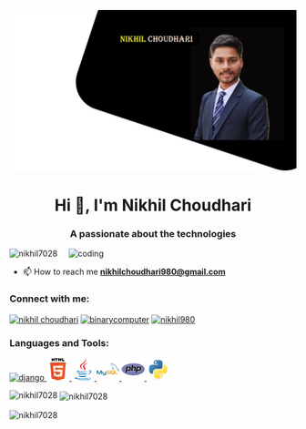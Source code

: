 ![logo](https://github.com/Nikhil7028/Nikhil7028/blob/main/Slide12.JPG)


<h1 align="center">Hi 👋, I'm Nikhil Choudhari</h1>
<h3 align="center">A passionate about the technologies</h3>
<img align="right" alt='coding' width='400' src='https://camo.githubusercontent.com/2366b34bb903c09617990fb5fff4622f3e941349e846ddb7e73df872a9d21233/68747470733a2f2f63646e2e6472696262626c652e636f6d2f75736572732f3733303730332f73637265656e73686f74732f363538313234332f6176656e746f2e676966'>

<p align="left"> <img src="https://komarev.com/ghpvc/?username=nikhil7028&label=Profile%20views&color=0e75b6&style=flat" alt="nikhil7028" /> </p>

- 📫 How to reach me **nikhilchoudhari980@gmail.com**

<h3 align="left">Connect with me:</h3>
<p align="left">
<a href="https://linkedin.com/in/nikhil choudhari" target="blank"><img align="center" src="https://raw.githubusercontent.com/rahuldkjain/github-profile-readme-generator/master/src/images/icons/Social/linked-in-alt.svg" alt="nikhil choudhari" height="30" width="40" /></a>
<a href="https://www.youtube.com/c/binarycomputer" target="blank"><img align="center" src="https://raw.githubusercontent.com/rahuldkjain/github-profile-readme-generator/master/src/images/icons/Social/youtube.svg" alt="binarycomputer" height="30" width="40" /></a>
<a href="https://www.leetcode.com/nikhil980" target="blank"><img align="center" src="https://raw.githubusercontent.com/rahuldkjain/github-profile-readme-generator/master/src/images/icons/Social/leet-code.svg" alt="nikhil980" height="30" width="40" /></a>
</p>

<h3 align="left">Languages and Tools:</h3>
<p align="left"> <a href="https://www.djangoproject.com/" target="_blank" rel="noreferrer"> <img src="https://cdn.worldvectorlogo.com/logos/django.svg" alt="django" width="40" height="40"/> </a> <a href="https://www.w3.org/html/" target="_blank" rel="noreferrer"> <img src="https://raw.githubusercontent.com/devicons/devicon/master/icons/html5/html5-original-wordmark.svg" alt="html5" width="40" height="40"/> </a> <a href="https://www.java.com" target="_blank" rel="noreferrer"> <img src="https://raw.githubusercontent.com/devicons/devicon/master/icons/java/java-original.svg" alt="java" width="40" height="40"/> </a> <a href="https://www.mysql.com/" target="_blank" rel="noreferrer"> <img src="https://raw.githubusercontent.com/devicons/devicon/master/icons/mysql/mysql-original-wordmark.svg" alt="mysql" width="40" height="40"/> </a> <a href="https://www.php.net" target="_blank" rel="noreferrer"> <img src="https://raw.githubusercontent.com/devicons/devicon/master/icons/php/php-original.svg" alt="php" width="40" height="40"/> </a> <a href="https://www.python.org" target="_blank" rel="noreferrer"> <img src="https://raw.githubusercontent.com/devicons/devicon/master/icons/python/python-original.svg" alt="python" width="40" height="40"/> </a> </p>

<p><img align="left" src="https://github-readme-stats.vercel.app/api/top-langs?username=nikhil7028&show_icons=true&locale=en&layout=compact" alt="nikhil7028" /></p>

<p>&nbsp;<img align="center" src="https://github-readme-stats.vercel.app/api?username=nikhil7028&show_icons=true&locale=en" alt="nikhil7028" /></p>

<p><img align="center" src="https://github-readme-streak-stats.herokuapp.com/?user=nikhil7028&" alt="nikhil7028" /></p>
